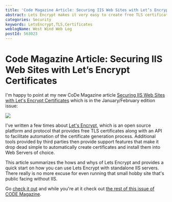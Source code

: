 ```yaml
---
title: 'Code Magazine Article: Securing IIS Web Sites with Let’s Encrypt Certificates'
abstract: Lets Encrypt makes it very easy to create free TLS certificates for your Web site. In this CODE magazine article Rick reviews some of the history of Lets Encrypt and then shows how you can easily take advantage of it to create free and automatically installed and updated certificates for your Windows based IIS Web servers.
categories: Security
keywords: LetsEncrypt,TLS,Certificates
weblogName: West Wind Web Log
postId: 563023
---
```

# Code Magazine Article: Securing IIS Web Sites with Let’s Encrypt Certificates

I'm happy to point at my new CoDe Magazine article [Securing IIS Web Sites with Let's Encrypt Certificates](http://www.codemag.com/article/1801071) which is in the January/February edition issue:

![](CodeCover.jpg)

I've written a few times about [Let's Encrypt](https://letsencrypt.org/), which is an open source platform and protocol that provides free TLS certificates along with an API to facilitate automation of the certificate generation process. Additional tools provided by third parties then provide support features that make it drop dead simple to automatically create certificates and install them into Web Servers of choice.

This article summarizes the hows and whys of Lets Encrypt and provides a quick start on how you can use Lets Encrypt with standalone IIS servers. There really is no more excuse for even running that small hobby site that's public facing without IIS.

Go [check it out](http://www.codemag.com/article/1801071http://www.codemag.com/article/1801071) and while you're at it check out [the rest of this issue of CODE Magazine](http://www.codemag.com/Magazine/Issue/2e14275f-1aba-4dff-adc3-5321cc9498ad).